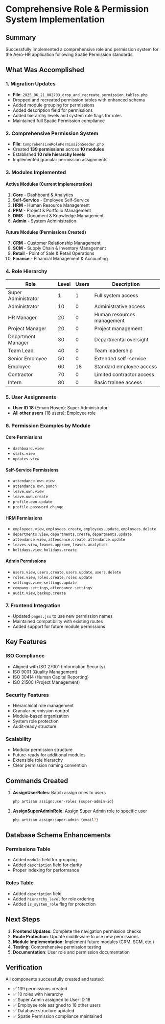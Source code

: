 # Comprehensive Role & Permission System Implementation

## Summary

Successfully implemented a comprehensive role and permission system for the Aero-HR application following Spatie Permission standards.

## What Was Accomplished

### 1. Migration Updates
- **File**: `2025_06_21_002703_drop_and_recreate_permission_tables.php`
- Dropped and recreated permission tables with enhanced schema
- Added module grouping for permissions
- Added description field for permissions
- Added hierarchy levels and system role flags for roles
- Maintained full Spatie Permission compliance

### 2. Comprehensive Permission System
- **File**: `ComprehensiveRolePermissionSeeder.php`
- Created **139 permissions** across **10 modules**
- Established **10 role hierarchy levels**
- Implemented granular permission assignments

### 3. Modules Implemented

#### Active Modules (Current Implementation)
1. **Core** - Dashboard & Analytics
2. **Self-Service** - Employee Self-Service
3. **HRM** - Human Resource Management
4. **PPM** - Project & Portfolio Management
5. **DMS** - Document & Knowledge Management
6. **Admin** - System Administration

#### Future Modules (Permissions Created)
7. **CRM** - Customer Relationship Management
8. **SCM** - Supply Chain & Inventory Management
9. **Retail** - Point of Sale & Retail Operations
10. **Finance** - Financial Management & Accounting

### 4. Role Hierarchy

| Role | Level | Users | Description |
|------|-------|-------|-------------|
| Super Administrator | 1 | 1 | Full system access |
| Administrator | 10 | 0 | Administrative access |
| HR Manager | 20 | 0 | Human resources management |
| Project Manager | 20 | 0 | Project management |
| Department Manager | 30 | 0 | Departmental oversight |
| Team Lead | 40 | 0 | Team leadership |
| Senior Employee | 50 | 0 | Extended self-service |
| Employee | 60 | 18 | Standard employee access |
| Contractor | 70 | 0 | Limited contractor access |
| Intern | 80 | 0 | Basic trainee access |

### 5. User Assignments
- **User ID 18** (Emam Hosen): Super Administrator
- **All other users** (18 users): Employee role

### 6. Permission Examples by Module

#### Core Permissions
- `dashboard.view`
- `stats.view`
- `updates.view`

#### Self-Service Permissions
- `attendance.own.view`
- `attendance.own.punch`
- `leave.own.view`
- `leave.own.create`
- `profile.own.update`
- `profile.password.change`

#### HRM Permissions
- `employees.view`, `employees.create`, `employees.update`, `employees.delete`
- `departments.view`, `departments.create`, `departments.update`
- `attendance.view`, `attendance.create`, `attendance.update`
- `leaves.view`, `leaves.approve`, `leaves.analytics`
- `holidays.view`, `holidays.create`

#### Admin Permissions
- `users.view`, `users.create`, `users.update`, `users.delete`
- `roles.view`, `roles.create`, `roles.update`
- `settings.view`, `settings.update`
- `company.settings`, `attendance.settings`
- `audit.view`, `backup.create`

### 7. Frontend Integration
- Updated `pages.jsx` to use new permission names
- Maintained compatibility with existing routes
- Added support for future module permissions

## Key Features

### ISO Compliance
- Aligned with ISO 27001 (Information Security)
- ISO 9001 (Quality Management)
- ISO 30414 (Human Capital Reporting)
- ISO 21500 (Project Management)

### Security Features
- Hierarchical role management
- Granular permission control
- Module-based organization
- System role protection
- Audit-ready structure

### Scalability
- Modular permission structure
- Future-ready for additional modules
- Extensible role hierarchy
- Clear permission naming convention

## Commands Created

1. **AssignUserRoles**: Batch assign roles to users
   ```bash
   php artisan assign:user-roles {super-admin-id}
   ```

2. **AssignSuperAdminRole**: Assign Super Admin role to specific user
   ```bash
   php artisan assign:super-admin {email?}
   ```

## Database Schema Enhancements

### Permissions Table
- Added `module` field for grouping
- Added `description` field for clarity
- Proper indexing for performance

### Roles Table
- Added `description` field
- Added `hierarchy_level` for role ordering
- Added `is_system_role` flag for protection

## Next Steps

1. **Frontend Updates**: Complete the navigation permission checks
2. **Route Protection**: Update middleware to use new permissions
3. **Module Implementation**: Implement future modules (CRM, SCM, etc.)
4. **Testing**: Comprehensive permission testing
5. **Documentation**: User role and permission documentation

## Verification

All components successfully created and tested:
- ✅ 139 permissions created
- ✅ 10 roles with hierarchy
- ✅ Super Admin assigned to User ID 18
- ✅ Employee role assigned to 18 other users
- ✅ Database structure updated
- ✅ Spatie Permission compliance maintained
